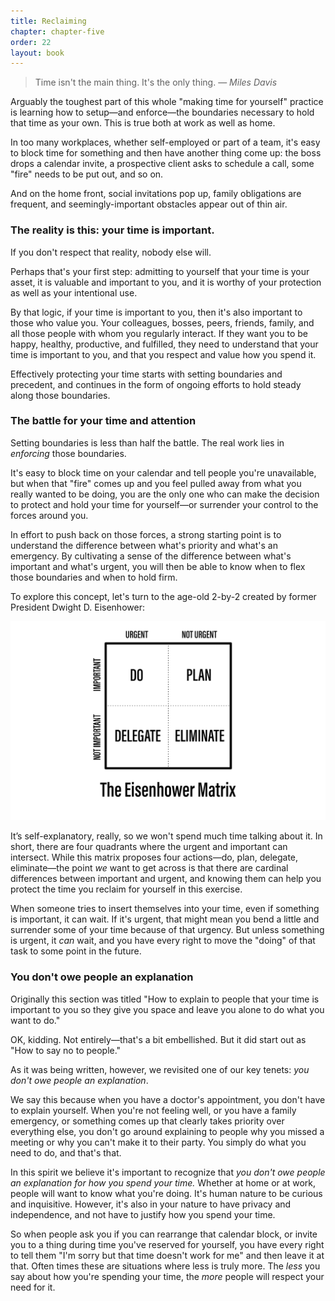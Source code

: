 ```yaml
---
title: Reclaiming
chapter: chapter-five
order: 22
layout: book
---
```


> Time isn't the main thing. It's the only thing.
> — *Miles Davis*

Arguably the toughest part of this whole "making time for yourself" practice is learning how to setup—and enforce—the boundaries necessary to hold that time as your own. This is true both at work as well as home.

In too many workplaces, whether self-employed or part of a team, it's easy to block time for something and then have another thing come up: the boss drops a calendar invite, a prospective client asks to schedule a call, some "fire" needs to be put out, and so on.

And on the home front, social invitations pop up, family obligations are frequent, and seemingly-important obstacles appear out of thin air.

### The reality is this: your time is important.

If you don't respect that reality, nobody else will.

Perhaps that's your first step: admitting to yourself that your time is your asset, it is valuable and important to you, and it is worthy of your protection as well as your intentional use.

By that logic, if your time is important to you, then it's also important to those who value you. Your colleagues, bosses, peers, friends, family, and all those people with whom you regularly interact. If they want you to be happy, healthy, productive, and fulfilled, they need to understand that your time is important to you, and that you respect and value how you spend it.

Effectively protecting your time starts with setting boundaries and precedent, and continues in the form of ongoing efforts to hold steady along those boundaries.

### The battle for your time and attention

Setting boundaries is less than half the battle. The real work lies in *enforcing* those boundaries.

It's easy to block time on your calendar and tell people you're unavailable, but when that "fire" comes up and you feel pulled away from what you really wanted to be doing, you are the only one who can make the decision to protect and hold your time for yourself—or surrender your control to the forces around you.

In effort to push back on those forces, a strong starting point is to understand the difference between what's priority and what's an emergency. By cultivating a sense of the difference between what's important and what's urgent, you will then be able to know when to flex those boundaries and when to hold firm.

To explore this concept, let's turn to the age-old 2-by-2 created by former President Dwight D. Eisenhower:

![](/assets/img/Eisenhower_Matrix.png)

It’s self-explanatory, really, so we won't spend much time talking about it. In short, there are four quadrants where the urgent and important can intersect. While this matrix proposes four actions—do, plan, delegate, eliminate—the point *we* want to get across is that there are cardinal differences between important and urgent, and knowing them can help you protect the time you reclaim for yourself in this exercise.

When someone tries to insert themselves into your time, even if something is important, it can wait. If it's urgent, that might mean you bend a little and surrender some of your time because of that urgency. But unless something is urgent, it *can* wait, and you have every right to move the "doing" of that task to some point in the future.

### You don't owe people an explanation

Originally this section was titled "How to explain to people that your time is important to you so they give you space and leave you alone to do what you want to do."

OK, kidding. Not entirely—that's a bit embellished. But it did start out as "How to say no to people."

As it was being written, however, we revisited one of our key tenets: *you don't owe people an explanation*.

We say this because when you have a doctor's appointment, you don't have to explain yourself. When you're not feeling well, or you have a family emergency, or something comes up that clearly takes priority over everything else, you don't go around explaining to people why you missed a meeting or why you can't make it to their party. You simply do what you need to do, and that's that.

In this spirit we believe it's important to recognize that *you don't owe people an explanation for how you spend your time.* Whether at home or at work, people will want to know what you're doing. It's human nature to be curious and inquisitive. However, it's also in your nature to have privacy and independence, and not have to justify how you spend your time.

So when people ask you if you can rearrange that calendar block, or invite you to a thing during time you've reserved for yourself, you have every right to tell them "I'm sorry but that time doesn't work for me" and then leave it at that. Often times these are situations where less is truly more. The *less* you say about how you're spending your time, the *more* people will respect your need for it.

[image-1]:	file:///Users/dainsaint/Dropbox/Projects/Collaborations/Mike%20Tannenbaum/Just%20Stop/Eisenhower_Matrix.png
